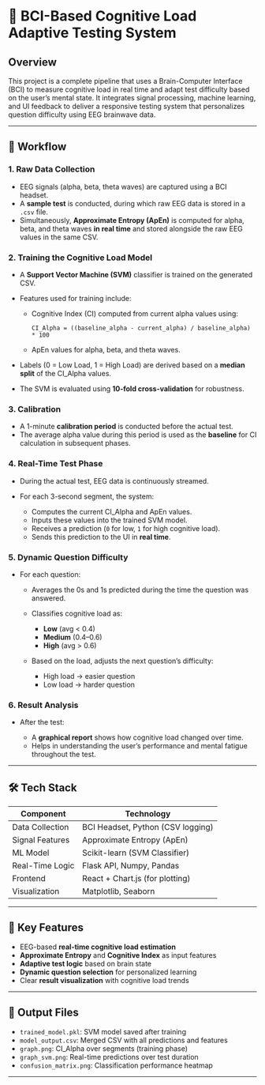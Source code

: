 # 🧠 BCI-Based Cognitive Load Adaptive Testing System

## Overview

This project is a complete pipeline that uses a Brain-Computer Interface (BCI) to measure cognitive load in real time and adapt test difficulty based on the user’s mental state. It integrates signal processing, machine learning, and UI feedback to deliver a responsive testing system that personalizes question difficulty using EEG brainwave data.

---

## 🧩 Workflow

### 1. **Raw Data Collection**

* EEG signals (alpha, beta, theta waves) are captured using a BCI headset.
* A **sample test** is conducted, during which raw EEG data is stored in a `.csv` file.
* Simultaneously, **Approximate Entropy (ApEn)** is computed for alpha, beta, and theta waves **in real time** and stored alongside the raw EEG values in the same CSV.

### 2. **Training the Cognitive Load Model**

* A **Support Vector Machine (SVM)** classifier is trained on the generated CSV.
* Features used for training include:

  * Cognitive Index (CI) computed from current alpha values using:

    ```
    CI_Alpha = ((baseline_alpha - current_alpha) / baseline_alpha) * 100
    ```
  * ApEn values for alpha, beta, and theta waves.
* Labels (0 = Low Load, 1 = High Load) are derived based on a **median split** of the CI\_Alpha values.
* The SVM is evaluated using **10-fold cross-validation** for robustness.

### 3. **Calibration**

* A 1-minute **calibration period** is conducted before the actual test.
* The average alpha value during this period is used as the **baseline** for CI calculation in subsequent phases.

### 4. **Real-Time Test Phase**

* During the actual test, EEG data is continuously streamed.
* For each 3-second segment, the system:

  * Computes the current CI\_Alpha and ApEn values.
  * Inputs these values into the trained SVM model.
  * Receives a prediction (`0` for low, `1` for high cognitive load).
  * Sends this prediction to the UI in **real time**.

### 5. **Dynamic Question Difficulty**

* For each question:

  * Averages the 0s and 1s predicted during the time the question was answered.
  * Classifies cognitive load as:

    * **Low** (avg < 0.4)
    * **Medium** (0.4–0.6)
    * **High** (avg > 0.6)
  * Based on the load, adjusts the next question’s difficulty:

    * High load → easier question
    * Low load → harder question

### 6. **Result Analysis**

* After the test:

  * A **graphical report** shows how cognitive load changed over time.
  * Helps in understanding the user’s performance and mental fatigue throughout the test.

---

## 🛠️ Tech Stack

| Component       | Technology                        |
| --------------- | --------------------------------- |
| Data Collection | BCI Headset, Python (CSV logging) |
| Signal Features | Approximate Entropy (ApEn)        |
| ML Model        | Scikit-learn (SVM Classifier)     |
| Real-Time Logic | Flask API, Numpy, Pandas          |
| Frontend        | React + Chart.js (for plotting)   |
| Visualization   | Matplotlib, Seaborn               |

---

## 🧪 Key Features

* EEG-based **real-time cognitive load estimation**
* **Approximate Entropy** and **Cognitive Index** as input features
* **Adaptive test logic** based on brain state
* **Dynamic question selection** for personalized learning
* Clear **result visualization** with cognitive load trends

---

## 📁 Output Files

* `trained_model.pkl`: SVM model saved after training
* `model_output.csv`: Merged CSV with all predictions and features
* `graph.png`: CI\_Alpha over segments (training phase)
* `graph_svm.png`: Real-time predictions over test duration
* `confusion_matrix.png`: Classification performance heatmap

---


